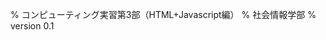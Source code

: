% コンピューティング実習第3部（HTML+Javascript編）
% 社会情報学部
% version 0.1

<script>
    function copycode(idstr){
        document.getSelection().selectAllChildren(document.getElementById(idstr).querySelector('code')); 
        document.execCommand('copy');
    }
</script>